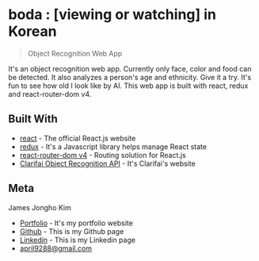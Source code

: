 # boda : [viewing or watching] in Korean
> Object Recognition Web App

It's an object recognition web app. Currently only face, color and food can be detected. It also analyzes a person's age and ethnicity. Give it a try. It's fun to see how old I look like by AI. This web app is built with react, redux and react-router-dom v4.

## Built With

* [react](https://reactjs.org/) - The official React.js website
* [redux](https://redux.js.org/) - It's a Javascript library helps manage React state
* [react-router-dom v4](https://reacttraining.com/react-router/) - Routing solution for React.js
* [Clarifai Object Recognition API](https://clarifai.com/) - It's Clarifai's website

## Meta

James Jongho Kim 
- [Portfolio](https://april9288.github.io/) - It's my portfolio website
- [Github](https://github.com/april9288) - This is my Github page
- [Linkedin](https://www.linkedin.com/in/jongho-kim-b05618170/) - This is my Linkedin page
- april9288@gmail.com
